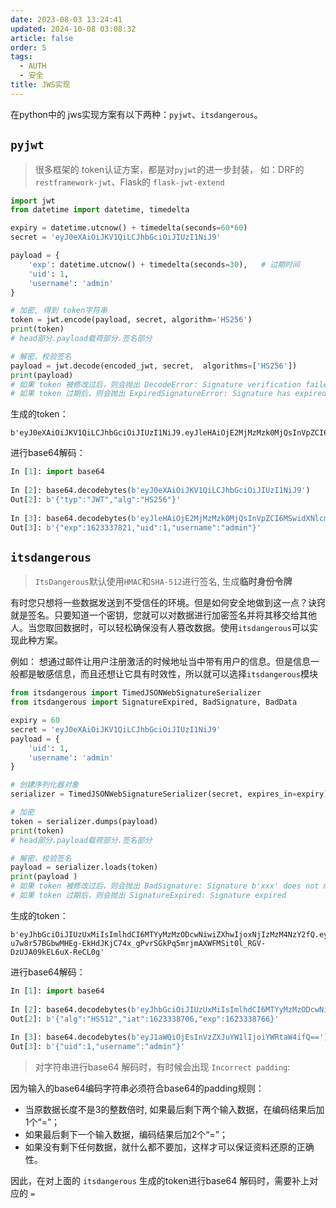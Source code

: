 ```yaml
---
date: 2023-08-03 13:24:41
updated: 2024-10-08 03:08:32
article: false
order: 5
tags:
  - AUTH
  - 安全
title: JWS实现
---
```

在python中的 jws实现方案有以下两种：`pyjwt`、`itsdangerous`。

## `pyjwt`

> 很多框架的 token认证方案，都是对`pyjwt`的进一步封装， 如：DRF的 `restframework-jwt`、Flask的 `flask-jwt-extend`

```python
import jwt
from datetime import datetime, timedelta

expiry = datetime.utcnow() + timedelta(seconds=60*60)
secret = 'eyJ0eXAiOiJKV1QiLCJhbGciOiJIUzI1NiJ9'

payload = {
    'exp': datetime.utcnow() + timedelta(seconds=30),   # 过期时间
    'uid': 1,
    'username': 'admin'
}

# 加密, 得到 token字符串
token = jwt.encode(payload, secret, algorithm='HS256')
print(token)
# head部分.payload载荷部分.签名部分

# 解密，校验签名
payload = jwt.decode(encoded_jwt, secret,  algorithms=['HS256'])
print(payload)
# 如果 token 被修改过后，则会抛出 DecodeError: Signature verification failed
# 如果 token 过期后，则会抛出 ExpiredSignatureError: Signature has expired
```

生成的token：

```text
b'eyJ0eXAiOiJKV1QiLCJhbGciOiJIUzI1NiJ9.eyJleHAiOjE2MjMzMzk0MjQsInVpZCI6MSwidXNlcm5hbWUiOiJhZG1pbiJ9.c__sgvA9VOv54T1R5Nm8Z4scFBMEgHo46xVF3PxtaRw'
```

进行base64解码：

```python
In [1]: import base64
    
In [2]: base64.decodebytes(b'eyJ0eXAiOiJKV1QiLCJhbGciOiJIUzI1NiJ9')
Out[2]: b'{"typ":"JWT","alg":"HS256"}'
    
In [3]: base64.decodebytes(b'eyJleHAiOjE2MjMzMzk0MjQsInVpZCI6MSwidXNlcm5hbWUiOiJhZG1pbiJ9')
Out[3]: b'{"exp":1623337821,"uid":1,"username":"admin"}' 
```

## `itsdangerous`

> `ItsDangerous`默认使用`HMAC`和`SHA-512`进行签名, 生成**临时身份令牌**

有时您只想将一些数据发送到不受信任的环境。但是如何安全地做到这一点？诀窍就是签名。只要知道一个密钥，您就可以对数据进行加密签名并将其移交给其他人。当您取回数据时，可以轻松确保没有人篡改数据。使用`itsdangerous`可以实现此种方案。

例如： 想通过邮件让用户注册激活的时候地址当中带有用户的信息。但是信息一般都是敏感信息，而且还想让它具有时效性，所以就可以选择`itsdangerous`模块

```python
from itsdangerous import TimedJSONWebSignatureSerializer
from itsdangerous import SignatureExpired, BadSignature, BadData

expiry = 60
secret = 'eyJ0eXAiOiJKV1QiLCJhbGciOiJIUzI1NiJ9'
payload = {
    'uid': 1,
    'username': 'admin'
}

# 创建序列化器对象
serializer = TimedJSONWebSignatureSerializer(secret, expires_in=expiry)

# 加密
token = serializer.dumps(payload)
print(token)
# head部分.payload载荷部分.签名部分

# 解密，校验签名
payload = serializer.loads(token)
print(payload )
# 如果 token 被修改过后，则会抛出 BadSignature: Signature b'xxx' does not match
# 如果 token 过期后，则会抛出 SignatureExpired: Signature expired
```

生成的token：

```text
b'eyJhbGciOiJIUzUxMiIsImlhdCI6MTYyMzMzODcwNiwiZXhwIjoxNjIzMzM4NzY2fQ.eyJ1aWQiOjEsInVzZXJuYW1lIjoiYWRtaW4ifQ._cpzkgKX-u7w8r57BGbwMHEg-EkHdJKjC74x_gPvrSGkPq5mrjmAXWFMSit0l_RGV-DzUJA09kEL6uX-ReCL0g'
```

进行base64解码：

```python
In [1]: import base64
    
In [2]: base64.decodebytes(b'eyJhbGciOiJIUzUxMiIsImlhdCI6MTYyMzMzODcwNiwiZXhwIjoxNjIzMzM4NzY2fQ==')
Out[2]: b'{"alg":"HS512","iat":1623338706,"exp":1623338766}'
    
In [3]: base64.decodebytes(b'eyJ1aWQiOjEsInVzZXJuYW1lIjoiYWRtaW4ifQ==')
Out[3]: b'{"uid":1,"username":"admin"}' 
```

> 对字符串进行base64 解码时，有时候会出现 `Incorrect padding`:

因为输入的base64编码字符串必须符合base64的padding规则：

- 当原数据长度不是3的整数倍时, 如果最后剩下两个输入数据，在编码结果后加1个“=”；
- 如果最后剩下一个输入数据，编码结果后加2个“=”；
- 如果没有剩下任何数据，就什么都不要加，这样才可以保证资料还原的正确性。

因此，在对上面的 `itsdangerous` 生成的token进行base64 解码时，需要补上对应的 `=`
